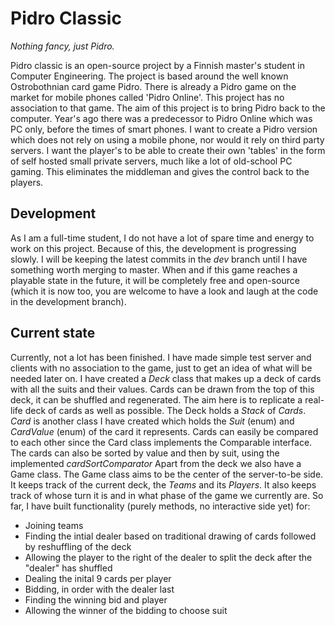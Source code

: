 # Pidro Classic
*Nothing fancy, just Pidro.*

Pidro classic is an open-source project by a Finnish master's student in Computer Engineering.
The project is based around the well known Ostrobothnian card game Pidro.
There is already a Pidro game on the market for mobile phones called 'Pidro Online'. This project has no association to that game.
The aim of this project is to bring Pidro back to the computer. Year's ago there was a predecessor to Pidro Online which was PC only, before the times of smart phones. I want to create a Pidro version which does not rely on using a mobile phone, nor would it rely on third party servers. I want the player's to be able to create their own 'tables' in the form of self hosted small private servers, much like a lot of old-school PC gaming. This eliminates the middleman and gives the control back to the players. 


## Development

As I am a full-time student, I do not have a lot of spare time and energy to work on this project. Because of this, the development is progressing slowly. I will be keeping the latest commits in the *dev* branch until I have something worth merging to master. 
When and if this game reaches a playable state in the future, it will be completely free and open-source (which it is now too, you are welcome to have a look and laugh at the code in the development branch).

## Current state
Currently, not a lot has been finished. I have made simple test server and clients with no association to the game, just to get an idea of what will be needed later on. 
I have created a *Deck* class that makes up a deck of cards with all the suits and their values. Cards can be drawn from the top of this deck, it can be shuffled and regenerated. The aim here is to replicate a real-life deck of cards as well as possible. The Deck holds a *Stack* of *Cards*. *Card* is another class I have created which holds the *Suit* (enum) and *CardValue* (enum) of the card it represents. Cards can easily be compared to each other since the Card class implements the Comparable interface. The cards can also be sorted by value and then by suit, using the implemented *cardSortComparator*
Apart from the deck we also have a Game class. The Game class aims to be the center of the server-to-be side. It keeps track of the current deck, the *Teams* and its *Players*. It also keeps track of whose turn it is and in what phase of the game we currently are. 
So far, I have built functionality (purely methods, no interactive side yet) for:

 - Joining teams
 - Finding the intial dealer based on traditional drawing of cards followed by reshuffling of the deck
 - Allowing the player to the right of the dealer to split the deck after the "dealer" has shuffled
 - Dealing the inital 9 cards per player
 - Bidding, in order with the dealer last
 - Finding the winning bid and player
 - Allowing the winner of the bidding to choose suit